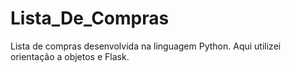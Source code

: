 # Lista_De_Compras
Lista de compras desenvolvida na linguagem Python. Aqui utilizei orientação a objetos e Flask.
